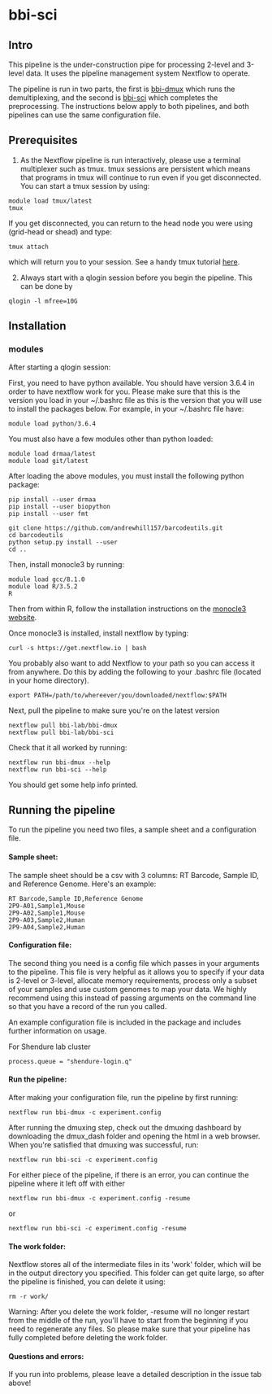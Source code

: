 # bbi-sci

## Intro
This pipeline is the under-construction pipe for processing 2-level and 3-level data. It uses the pipeline management system Nextflow to operate.

The pipeline is run in two parts, the first is [bbi-dmux](https://github.com/bbi-lab/bbi-dmux) which runs the demultiplexing, and the second is [bbi-sci](https://github.com/bbi-lab/bbi-sci/) which completes the preprocessing. The instructions below apply to both pipelines, and both pipelines can use the same configuration file.

## Prerequisites
1. As the Nextflow pipeline is run interactively, please use a terminal multiplexer such as tmux. tmux sessions are persistent which means that programs in tmux will continue to run even if you get disconnected. You can start a tmux session by using:
```
module load tmux/latest
tmux
```
If you get disconnected, you can return to the head node you were using (grid-head or shead) and type:
```
tmux attach
```
which will return you to your session. See a handy tmux tutorial [here](https://www.hostinger.com/tutorials/tmux-beginners-guide-and-cheat-sheet/).

2. Always start with a qlogin session before you begin the pipeline. This can be done by
```
qlogin -l mfree=10G
```

## Installation

### modules
After starting a qlogin session:

First, you need to have python available. You should have version 3.6.4 in order to have nextflow work for you. Please make sure that this is the version you load in your ~/.bashrc file as this is the version that you will use to install the packages below. For example, in your ~/.bashrc file have:

```
module load python/3.6.4
```

You must also have a few modules other than python loaded:

```
module load drmaa/latest
module load git/latest
```

After loading the above modules, you must install the following python package:

```
pip install --user drmaa
pip install --user biopython
pip install --user fmt

git clone https://github.com/andrewhill157/barcodeutils.git
cd barcodeutils
python setup.py install --user
cd ..
```

Then, install monocle3 by running:

```
module load gcc/8.1.0
module load R/3.5.2
R
```
Then from within R, follow the installation instructions on the [monocle3 website](https://cole-trapnell-lab.github.io/monocle3/monocle3_docs/#installing-monocle-3).

Once monocle3 is installed, install nextflow by typing:

```
curl -s https://get.nextflow.io | bash
```
You probably also want to add Nextflow to your path so you can access it from anywhere. Do this by adding the following to your .bashrc file (located in your home directory).
```
export PATH=/path/to/whereever/you/downloaded/nextflow:$PATH
```

Next, pull the pipeline to make sure you're on the latest version
```
nextflow pull bbi-lab/bbi-dmux
nextflow pull bbi-lab/bbi-sci
```

Check that it all worked by running:
```
nextflow run bbi-dmux --help
nextflow run bbi-sci --help
```
You should get some help info printed.

## Running the pipeline

To run the pipeline you need two files, a sample sheet and a configuration file.

#### Sample sheet:
The sample sheet should be a csv with 3 columns: RT Barcode, Sample ID, and Reference Genome. Here's an example:

```
RT Barcode,Sample ID,Reference Genome
2P9-A01,Sample1,Mouse
2P9-A02,Sample1,Mouse
2P9-A03,Sample2,Human
2P9-A04,Sample2,Human
```

#### Configuration file:
The second thing you need is a config file which passes in your arguments to the pipeline. This file is very helpful as it allows you to specify if your data is 2-level or 3-level, allocate memory requirements, process only a subset of your samples and use custom genomes to map your data. We highly recommend using this instead of passing arguments on the command line so that you have a record of the run you called.

An example configuration file is included in the package and includes further information on usage.

For Shendure lab cluster
```
process.queue = "shendure-login.q"
```

#### Run the pipeline:

After making your configuration file, run the pipeline by first running:

```
nextflow run bbi-dmux -c experiment.config
```

After running the dmuxing step, check out the dmuxing dashboard by downloading the dmux_dash folder and opening the html in a web browser. When you're satisfied that dmuxing was successful, run:
```
nextflow run bbi-sci -c experiment.config
```


For either piece of the pipeline, if there is an error, you can continue the pipeline where it left off with either
```
nextflow run bbi-dmux -c experiment.config -resume
```
or
```
nextflow run bbi-sci -c experiment.config -resume
```

#### The work folder:
Nextflow stores all of the intermediate files in its 'work' folder, which will be in the output directory you specified. This folder can get quite large, so after the pipeline is finished, you can delete it using:

```
rm -r work/
```

Warning: After you delete the work folder, -resume will no longer restart from the middle of the run, you'll have to start from the beginning if you need to regenerate any files. So please make sure that your pipeline has fully completed before deleting the work folder.

#### Questions and errors:
If you run into problems, please leave a detailed description in the issue tab above!
